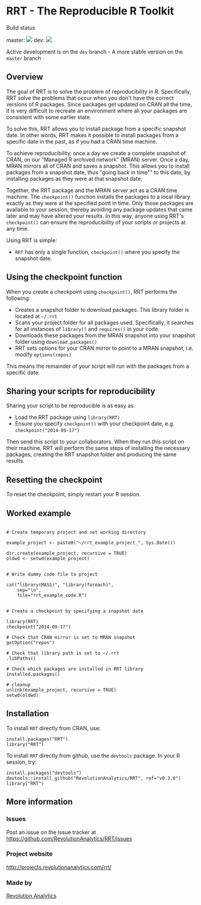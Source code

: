 # RRT - The Reproducible R Toolkit


Build status

master: [![](https://api.travis-ci.org/RevolutionAnalytics/RRT.png?branch=master)](https://travis-ci.org/RevolutionAnalytics/RRT)
dev: [![](https://api.travis-ci.org/RevolutionAnalytics/RRT.png?branch=dev)](https://travis-ci.org/RevolutionAnalytics/RRT)

Active development is on the `dev` branch - A more stable version on the `master` branch


## Overview

The goal of RRT is to solve the problem of reproducibility in R. Specifically, RRT solve the problems that occur when you don't have the correct versions of R packages.  Since packages get updated on CRAN all the time, it is very difficult to recreate an environment where all your packages are consistent with some earlier state.

To solve this, RRT allows you to install package from a specific snapshot date.  In other words, RRT makes it possible to install packages from a specific date in the past, as if you had a CRAN time machine.

To achieve reproducibility, once a day we create a complete snapshot of CRAN, on our "Managed R archived network" (MRAN) server.  Once a day, MRAN mirrors all of CRAN and saves a snapshot.  This allows you to install packages from a snapshot date, thus "going back in time"" to this date, by installing packages as they were at that snapshot date.


Together, the RRT package and the MRAN server act as a CRAN time machine. The `checkpoint()` function installs the packages to a local library exactly as they were at the specified point in time. Only those packages are available to your session, thereby avoiding any package updates that came later and may have altered your results. In this way, anyone using RRT's `checkpoint()` can ensure the reproducibility of your scripts or projects at any time.



Using RRT is simple:

- `RRT` has only a single function, `checkpoint()` where you specify the snapshot date.

## Using the checkpoint function

When you create a checkpoint using `checkpoint()`, RRT performs the following:

- Creates a snapshot folder to download packages. This library folder is located at `~/.rrt`
- Scans your project folder for all packages used. Specifically, it searches for all instances of `library()` and `requires()` in your code.
- Downloads these packages from the MRAN snapshot into your snapshot folder using `download.packages()`
- RRT sets options for your CRAN mirror to point to a MRAN snapshot, i.e. modify `options(repos)`

This means the remainder of your script will run with the packages from a specific date.


## Sharing your scripts for reproducibility

Sharing your script to be reproducible is as easy as:

- Load the RRT package using `library(RRT)`
- Ensure you specify `checkpoint()` with your checkpoint date, e.g. `checkpoint("2014-09-17")`

Then send this script to your collaborators.  When they run this script on their machine, RRT will perform the same steps of installing the necessary packages, creating the RRT snapshot folder and producing the same results.


## Resetting the checkpoint

To reset the checkpoint, simply restart your R session.



## Worked example

```

# Create temporary project and set working directory

example_project <- paste0("~/rrt_example_project_", Sys.Date())

dir.create(example_project, recursive = TRUE)
oldwd <- setwd(example_project)


# Write dummy code file to project

cat("library(MASS)", "library(foreach)",
    sep="\n", 
    file="rrt_example_code.R")


# Create a checkpoint by specifying a snapshot date

library(RRT)
checkpoint("2014-09-17")

# Check that CRAN mirror is set to MRAN snapshot
getOption("repos")

# Check that library path is set to ~/.rrt
.libPaths()

# Check which packages are installed in RRT library
installed.packages()

# cleanup
unlink(example_project, recursive = TRUE)
setwd(oldwd)
```



## Installation

To install `RRT` directly from CRAN, use:

```
install.packages("RRT")
library("RRT")
```

To install `RRT` directly from github, use the `devtools` package.  In your R session, try:

```
install.packages("devtools")
devtools::install_github("RevolutionAnalytics/RRT", ref="v0.3.0")
library("RRT")
```



## More information

### Issues

Post an issue on the Issue tracker at https://github.com/RevolutionAnalytics/RRT/issues


### Project website

http://projects.revolutionanalytics.com/rrt/

### Made by

[Revolution Analytics](http://www.revolutionanalytics.com/)
